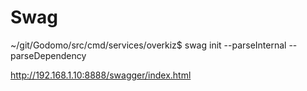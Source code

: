 # Swag

   ~/git/Godomo/src/cmd/services/overkiz$ swag init --parseInternal --parseDependency


   http://192.168.1.10:8888/swagger/index.html